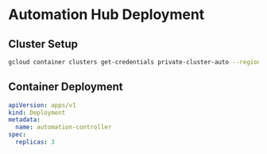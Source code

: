 # Automation Hub Deployment

## Cluster Setup
```bash
gcloud container clusters get-credentials private-cluster-auto --region=us-west1
```

## Container Deployment
```yaml
apiVersion: apps/v1
kind: Deployment
metadata:
  name: automation-controller
spec:
  replicas: 3
```